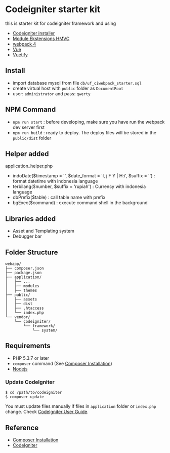 # Codeigniter starter kit
this is starter kit for codeigniter framework and using
* [Codeigniter installer](https://github.com/kenjis/codeigniter-composer-installer)
* [Module Ekstensions HMVC](https://bitbucket.org/wiredesignz/codeigniter-modular-extensions-hmvc)
* [webpack 4](https://webpack.js.org)
* [Vue](https://vuejs.org)
* [Vuetify](https://vuetifyjs.com)

## Install
* import database mysql from file `db/uf_ciwebpack_starter.sql`
* create virtual host with `public` folder as `DocumentRoot`
* user: `administrator` and pass: `qwerty`

## NPM Command
* `npm run start` : before developing, make sure you have run the webpack dev server first
* `npm run build` : ready to deploy. The deploy files will be stored in the `public/dist` folder

## Helper added
application_helper.php
* indoDate($timestamp = '', $date_format = 'l, j F Y | H:i', $suffix = '') : format datetime with indonesia language
* terbilang($number, $suffix = 'rupiah') : Currency with indonesia language
* dbPrefix($table) : call table name with prefix
* bgExec($command) : execute command shell in the background

## Libraries added
* Asset and Templating system
* Debugger bar

## Folder Structure
```
webapp/
├── composer.json
├── package.json
├── application/
│   ├── ...
│   ├── modules
│   ├── themes
├── public/
│   ├── assets
│   ├── dist
│   ├── .htaccess
│   └── index.php
└── vendor/
    └── codeigniter/
        └── framework/
            └── system/
```

## Requirements
* PHP 5.3.7 or later
* `composer` command (See [Composer Installation](https://getcomposer.org/doc/00-intro.md#installation-linux-unix-osx))
* [Nodejs](https://nodejs.org/en/)

### Update CodeIgniter
```
$ cd /path/to/codeigniter
$ composer update
```

You must update files manually if files in `application` folder or `index.php` change. Check [CodeIgniter User Guide](http://www.codeigniter.com/user_guide/installation/upgrading.html).

## Reference
* [Composer Installation](https://getcomposer.org/doc/00-intro.md#installation-linux-unix-osx)
* [CodeIgniter](https://github.com/bcit-ci/CodeIgniter)